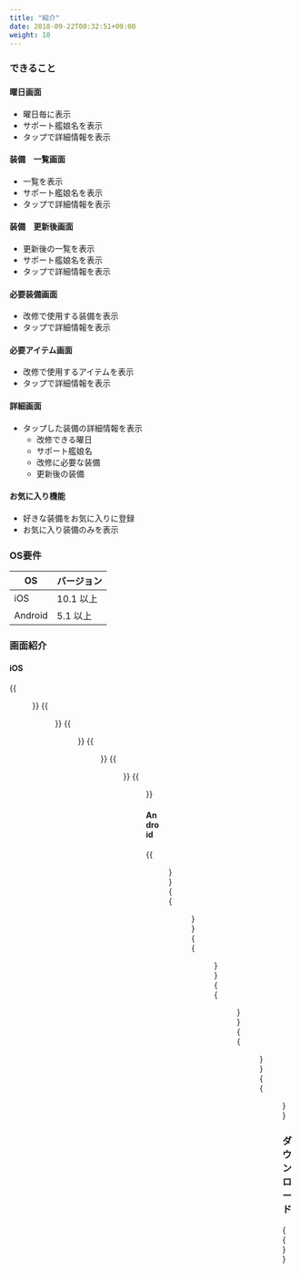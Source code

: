 ```yaml
---
title: "紹介"
date: 2018-09-22T00:32:51+09:00
weight: 10
---
```


### できること

#### 曜日画面

* 曜日毎に表示
* サポート艦娘名を表示
* タップで詳細情報を表示

#### 装備　一覧画面

* 一覧を表示
* サポート艦娘名を表示
* タップで詳細情報を表示

#### 装備　更新後画面

* 更新後の一覧を表示
* サポート艦娘名を表示
* タップで詳細情報を表示

#### 必要装備画面

* 改修で使用する装備を表示
* タップで詳細情報を表示

#### 必要アイテム画面

* 改修で使用するアイテムを表示
* タップで詳細情報を表示

#### 詳細画面

* タップした装備の詳細情報を表示
  * 改修できる曜日
  * サポート艦娘名
  * 改修に必要な装備
  * 更新後の装備

#### お気に入り機能

* 好きな装備をお気に入りに登録
* お気に入り装備のみを表示

### OS要件

|OS|バージョン|
|---|---|
|iOS|10.1 以上|
|Android|5.1 以上|

### 画面紹介

#### iOS

{{<figure src="/images/akashi/ios_01.png" width="400px">}}
{{<figure src="/images/akashi/ios_02.png" width="400px">}}
{{<figure src="/images/akashi/ios_03.png" width="400px">}}
{{<figure src="/images/akashi/ios_04.png" width="400px">}}
{{<figure src="/images/akashi/ios_05.png" width="400px">}}
{{<figure src="/images/akashi/ios_06.png" width="400px">}}

#### Android

{{<figure src="/images/akashi/android_01.png" width="400px">}}
{{<figure src="/images/akashi/android_02.png" width="400px">}}
{{<figure src="/images/akashi/android_03.png" width="400px">}}
{{<figure src="/images/akashi/android_04.png" width="400px">}}
{{<figure src="/images/akashi/android_05.png" width="400px">}}
{{<figure src="/images/akashi/android_06.png" width="400px">}}

### ダウンロード

{{<download-banner-akashi>}}
